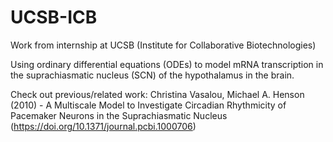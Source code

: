 # UCSB-ICB
Work from internship at UCSB (Institute for Collaborative Biotechnologies)

Using ordinary differential equations (ODEs) to model mRNA transcription 
  in the suprachiasmatic nucleus (SCN) of the hypothalamus in the brain.

Check out previous/related work:
  Christina Vasalou, Michael A. Henson (2010) - A Multiscale Model to Investigate Circadian Rhythmicity of Pacemaker Neurons in the Suprachiasmatic Nucleus
  (https://doi.org/10.1371/journal.pcbi.1000706)

